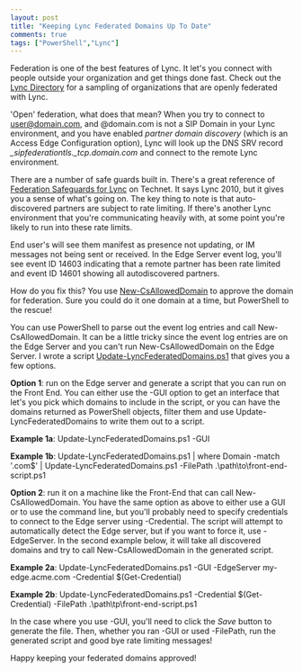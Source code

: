 ```yaml
--- 
layout: post
title: "Keeping Lync Federated Domains Up To Date"
comments: true
tags: ["PowerShell","Lync"]
---
```


Federation is one of the best features of Lync. It let's you connect with people outside your organization and get things done fast. Check out the [Lync Directory](http://lyncdirectory.com/) for a sampling of organizations that are openly federated with Lync.

'Open' federation, what does that mean? When you try to connect to user@domain.com, and @domain.com is not a SIP Domain in your Lync environment, and you have enabled _partner domain discovery_ (which is an Access Edge Configuration option), Lync will look up the DNS SRV record _\_sipfederationtls.\_tcp.domain.com_ and connect to the remote Lync environment.

There are a number of safe guards built in. There's a great reference of [Federation Safeguards for Lync](https://technet.microsoft.com/en-us/library/gg195674%28v=ocs.14%29.aspx) on Technet. It says Lync 2010, but it gives you a sense of what's going on. The key thing to note is that auto-discovered partners are subject to rate limiting. If there's another Lync environment that you're communicating heavily with, at some point you're likely to run into these rate limits. 

End user's will see them manifest as presence not updating, or IM messages not being sent or received. In the Edge Server event log, you'll see event ID 14603 indicating that a remote partner has been rate limited and event ID 14601 showing all autodiscovered partners.

How do you fix this? You use [New-CsAllowedDomain](https://technet.microsoft.com/en-us/library/gg398628.aspx) to approve the domain for federation. Sure you could do it one domain at a time, but PowerShell to the rescue!

You can use PowerShell to parse out the event log entries and call New-CsAllowedDomain. It can be a little tricky since the event log entries are on the Edge Server and you can't run New-CsAllowedDomain on the Edge Server. I wrote a script [Update-LyncFederatedDomains.ps1](/content/Update-LyncFederatedDomains.ps1) that gives you a few options.

**Option 1**: run on the Edge server and generate a script that you can run on the Front End. You can either use the -GUI option to get an interface that let's you pick which domains to include in the script, or you can have the domains returned as PowerShell objects, filter them and use Update-LyncFederatedDomains to write them out to a script.

**Example 1a**: Update-LyncFederatedDomains.ps1 -GUI 

**Example 1b**: Update-LyncFederatedDomains.ps1 | where Domain -match '.com$' | Update-LyncFederatedDomains.ps1 -FilePath .\path\to\front-end-script.ps1

**Option 2**: run it on a machine like the Front-End that can call New-CsAllowedDomain. You have the same option as above to either use a GUI or to use the command line, but you'll probably need to specify credentials to connect to the Edge server using -Credential. The script will attempt to automatically detect the Edge server, but if you want to force it, use -EdgeServer. In the second example below, it will take all discovered domains and try to call New-CsAllowedDomain in the generated script.

**Example 2a**: Update-LyncFederatedDomains.ps1 -GUI -EdgeServer my-edge.acme.com -Credential $(Get-Credential)

**Example 2b**: Update-LyncFederatedDomains.ps1 -Credential $(Get-Credential) -FilePath .\path\tp\front-end-script.ps1

In the case where you use -GUI, you'll need to click the _Save_ button to generate the file. Then, whether you ran -GUI or used -FilePath, run the generated script and good bye rate limiting messages!

Happy keeping your federated domains approved!